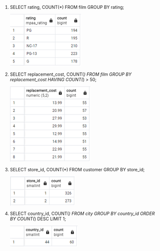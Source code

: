 1. SELECT rating, COUNT(*) FROM film
   GROUP BY rating;

   ![](./images/1.png)

2. SELECT replacement_cost, COUNT(*) FROM film
   GROUP BY replacement_cost
   HAVING COUNT(*) > 50;

   ![](./images/2.png)

3. SELECT store_id, COUNT(*) FROM customer
   GROUP BY store_id;

   ![](./images/3.png)

4. SELECT country_id, COUNT(*) FROM city
   GROUP BY country_id
   ORDER BY COUNT(*) DESC
   LIMIT 1;

   ![](./images/4.png)